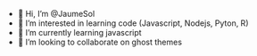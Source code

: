- 👋 Hi, I’m @JaumeSol
- 👀 I’m interested in learning code (Javascript, Nodejs, Pyton, R)
- 🌱 I’m currently learning javascript
- 💞️ I’m looking to collaborate on ghost themes


<!---
JaumeSol/JaumeSol is a ✨ special ✨ repository because its `README.md` (this file) appears on your GitHub profile.
You can click the Preview link to take a look at your changes.
--->
